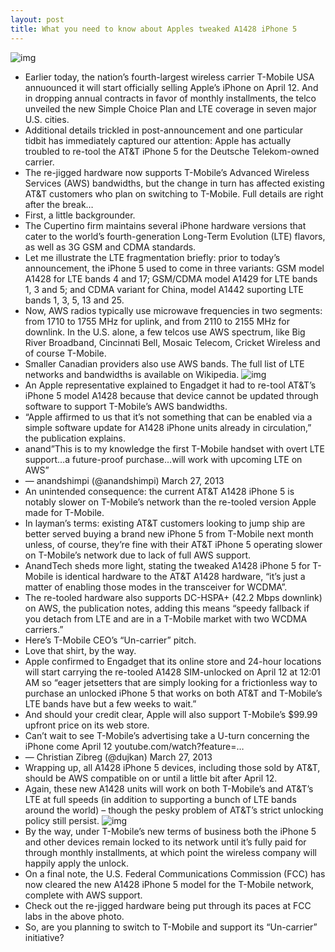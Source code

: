 ```yaml
---
layout: post
title: What you need to know about Apples tweaked A1428 iPhone 5
---
```

![img](http://media.idownloadblog.com/wp-content/uploads/2013/03/T-Mobile-iPhone-coming-soon-teaser.png)
* Earlier today, the nation’s fourth-largest wireless carrier T-Mobile USA annuounced it will start officially selling Apple’s iPhone on April 12. And in dropping annual contracts in favor of monthly installments, the telco unveiled the new Simple Choice Plan and LTE coverage in seven major U.S. cities.
* Additional details trickled in post-announcement and one particular tidbit has immediately captured our attention: Apple has actually troubled to re-tool the AT&T iPhone 5 for the Deutsche Telekom-owned carrier.
* The re-jigged hardware now supports T-Mobile’s Advanced Wireless Services (AWS) bandwidths, but the change in turn has affected existing AT&T customers who plan on switching to T-Mobile. Full details are right after the break…
* First, a little backgrounder.
* The Cupertino firm maintains several iPhone hardware versions that cater to the world’s fourth-generation Long-Term Evolution (LTE) flavors, as well as 3G GSM and CDMA standards.
* Let me illustrate the LTE fragmentation briefly: prior to today’s announcement, the iPhone 5 used to come in three variants: GSM model A1428 for LTE bands 4 and 17; GSM/CDMA model A1429 for LTE bands 1, 3 and 5; and CDMA variant for China, model A1442 suporting LTE bands 1, 3, 5, 13 and 25.
* Now, AWS radios typically use microwave frequencies in two segments: from 1710 to 1755 MHz for uplink, and from 2110 to 2155 MHz for downlink. In the U.S. alone, a few telcos use AWS spectrum, like Big River Broadband, Cincinnati Bell, Mosaic Telecom, Cricket Wireless and of course T-Mobile.
* Smaller Canadian providers also use AWS bands. The full list of LTE networks and bandwidths is available on Wikipedia.
![img](http://media.idownloadblog.com/wp-content/uploads/2012/09/iPhone-5-two-up-front-back-flat.jpg)
* An Apple representative explained to Engadget it had to re-tool AT&T’s iPhone 5 model A1428 because that device cannot be updated through software to support T-Mobile’s AWS bandwidths.
* “Apple affirmed to us that it’s not something that can be enabled via a simple software update for A1428 iPhone units already in circulation,” the publication explains.
* anand”This is to my knowledge the first T-Mobile handset with overt LTE support…a future-proof purchase…will work with upcoming LTE on AWS”
* — anandshimpi (@anandshimpi) March 27, 2013
* An unintended consequence: the current AT&T A1428 iPhone 5 is notably slower on T-Mobile’s network than the re-tooled version Apple made for T-Mobile.
* In layman’s terms: existing AT&T customers looking to jump ship are better served buying a brand new iPhone 5 from T-Mobile next month unless, of course, they’re fine with their AT&T iPhone 5 operating slower on T-Mobile’s network due to lack of full AWS support.
* AnandTech sheds more light, stating the tweaked A1428 iPhone 5 for T-Mobile is identical hardware to the AT&T A1428 hardware, “it’s just a matter of enabling those modes in the transceiver for WCDMA”.
* The re-tooled hardware also supports DC-HSPA+ (42.2 Mbps downlink) on AWS, the publication notes, adding this means “speedy fallback if you detach from LTE and are in a T-Mobile market with two WCDMA carriers.”
* Here’s T-Mobile CEO’s “Un-carrier” pitch.
* Love that shirt, by the way.
* Apple confirmed to Engadget that its online store and 24-hour locations will start carrying the re-tooled A1428 SIM-unlocked on April 12 at 12:01 AM so “eager jetsetters that are simply looking for a frictionless way to purchase an unlocked iPhone 5 that works on both AT&T and T-Mobile’s LTE bands have but a few weeks to wait.”
* And should your credit clear, Apple will also support T-Mobile’s $99.99 upfront price on its web store.
* Can’t wait to see T-Mobile’s advertising take a U-turn concerning the iPhone come April 12 youtube.com/watch?feature=…
* — Christian Zibreg (@dujkan) March 27, 2013
* Wrapping up, all A1428 iPhone 5 devices, including those sold by AT&T, should be AWS compatible on or until a little bit after April 12.
* Again, these new A1428 units will work on both T-Mobile’s and AT&T’s LTE at full speeds (in addition to supporting a bunch of LTE bands around the world) – though the pesky problem of AT&T’s strict unlocking policy still persist.
![img](http://media.idownloadblog.com/wp-content/uploads/2013/03/T-Mobile-iPhone-FCC-testing.jpg)
* By the way, under T-Mobile’s new terms of business both the iPhone 5 and other devices remain locked to its network until it’s fully paid for through monthly installments, at which point the wireless company will happily apply the unlock.
* On a final note, the U.S. Federal Communications Commission (FCC) has now cleared the new A1428 iPhone 5 model for the T-Mobile network, complete with AWS support.
* Check out the re-jigged hardware being put through its paces at FCC labs in the above photo.
* So, are you planning to switch to T-Mobile and support its “Un-carrier” initiative?

